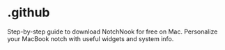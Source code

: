 # .github
Step-by-step guide to download NotchNook for free on Mac. Personalize your MacBook notch with useful widgets and system info.
